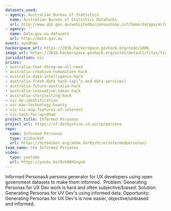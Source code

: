 ```yaml
---
datasets_used:
- agency: Australian Bureau of Statistics
  name: Australian Bureau of Statistics DataPacks
  url: http://www.abs.gov.au/websitedbs/censushome.nsf/home/datapacks?opendocument&navpos=250
- agency: ''
  name: Data.gov.au datasets
  url: http://Data.gov.au
event: wyndham
hackerspace_url: https://2016.hackerspace.govhack.org/node/1806
image_url: https://2016.hackerspace.govhack.org/sites/default/files/field/image/informedpersonas_4.png
jurisdiction: vic
prizes:
- australia-that-thing-we-all-need
- australia-creative-humanities-hack
- australia-data-intelligence-hack
- australia-fresh-data-hack-(api’s-and-data-services)
- australia-future-australia-hack
- australia-innovative-ideas-hack
- australia-storytelling-hack
- vic-de-identification
- vic-mav-technology-bounty
- vic-vic-map-features-of-interest
- vic-hack-for-wyndham
project_title: Informed Personas
project_url: https://sf.darbyshire.id.au/ip/persona
repo:
  name: Informed Personas
  type: bitbucket
  url: https://bitbucket.org/adam_darbyshire/informedpersonas/
team_name: the Informed Personas
video:
  type: youtube
  url: https://youtu.be/Bzk9NXGvyw4
---
```


Informed PersonasA persona generator for UX developers using open government datasets to make them informed. 
Problem: Generating Personas for UX Dev work is hard and often subjective/biased.
Solution: Generating Personas for UV Dev's using informed data.
Opportunity: Generating Personas for UX Dev's is now easier, objective/unbiased and informed.
